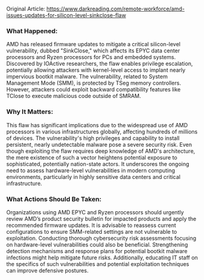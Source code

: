 Original Article: https://www.darkreading.com/remote-workforce/amd-issues-updates-for-silicon-level-sinkclose-flaw

### What Happened:
AMD has released firmware updates to mitigate a critical silicon-level vulnerability, dubbed "SinkClose," which affects its EPYC data center processors and Ryzen processors for PCs and embedded systems. Discovered by IOActive researchers, the flaw enables privilege escalation, potentially allowing attackers with kernel-level access to implant nearly impervious bootkit malware. The vulnerability, related to System Management Mode (SMM), is protected by TSeg memory controllers. However, attackers could exploit backward compatibility features like TClose to execute malicious code outside of SMRAM.

### Why It Matters:
This flaw has significant implications due to the widespread use of AMD processors in various infrastructures globally, affecting hundreds of millions of devices. The vulnerability's high privileges and capability to install persistent, nearly undetectable malware pose a severe security risk. Even though exploiting the flaw requires deep knowledge of AMD's architecture, the mere existence of such a vector heightens potential exposure to sophisticated, potentially nation-state actors. It underscores the ongoing need to assess hardware-level vulnerabilities in modern computing environments, particularly in highly sensitive data centers and critical infrastructure.

### What Actions Should Be Taken:
Organizations using AMD EPYC and Ryzen processors should urgently review AMD’s product security bulletin for impacted products and apply the recommended firmware updates. It is advisable to reassess current configurations to ensure SMM-related settings are not vulnerable to exploitation. Conducting thorough cybersecurity risk assessments focusing on hardware-level vulnerabilities could also be beneficial. Strengthening detection mechanisms and response plans for potential bootkit malware infections might help mitigate future risks. Additionally, educating IT staff on the specifics of such vulnerabilities and potential exploitation techniques can improve defensive postures.